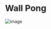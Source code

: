 # Wall Pong

![image](https://github.com/MiroslavGannoha/Unity-Data-Persistence-Project/assets/4126851/5d4b060f-2f21-4ec9-80dc-32fc8ff52713)
